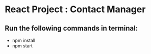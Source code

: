 # React Project : Contact Manager
## Run the following commands in terminal: <br>
- npm install <br>
- npm start 

